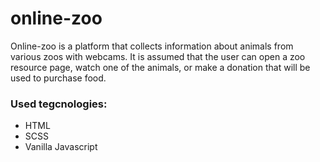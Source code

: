 # online-zoo
Online-zoo is a platform that collects information about animals from various zoos with webcams. 
It is assumed that the user can open a zoo resource page, watch one of the animals, or make a donation that will be used to purchase food.

### Used tegcnologies:
* HTML
* SCSS
* Vanilla Javascript
